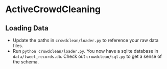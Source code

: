 ActiveCrowdCleaning
===================

Loading Data
------------
* Update the paths in `crowdclean/loader.py` to reference your raw data files.
* Run `python crowdclean/loader.py`. You now have a sqlite database in
  `data/tweet_records.db`. Check out `crowdclean/sql.py` to get a sense of the
  schema.